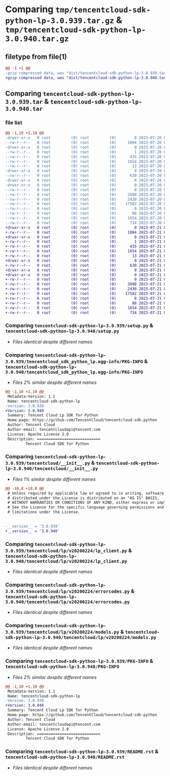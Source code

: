 # Comparing `tmp/tencentcloud-sdk-python-lp-3.0.939.tar.gz` & `tmp/tencentcloud-sdk-python-lp-3.0.940.tar.gz`

## filetype from file(1)

```diff
@@ -1 +1 @@
-gzip compressed data, was "dist/tencentcloud-sdk-python-lp-3.0.939.tar", last modified: Thu Jul 20 00:27:08 2023, max compression
+gzip compressed data, was "dist/tencentcloud-sdk-python-lp-3.0.940.tar", last modified: Fri Jul 21 00:45:21 2023, max compression
```

## Comparing `tencentcloud-sdk-python-lp-3.0.939.tar` & `tencentcloud-sdk-python-lp-3.0.940.tar`

### file list

```diff
@@ -1,19 +1,19 @@
-drwxr-xr-x   0 root         (0) root         (0)        0 2023-07-20 00:27:08.000000 tencentcloud-sdk-python-lp-3.0.939/
--rw-r--r--   0 root         (0) root         (0)     1004 2023-07-20 00:27:08.000000 tencentcloud-sdk-python-lp-3.0.939/setup.py
-drwxr-xr-x   0 root         (0) root         (0)        0 2023-07-20 00:27:08.000000 tencentcloud-sdk-python-lp-3.0.939/tencentcloud_sdk_python_lp.egg-info/
--rw-r--r--   0 root         (0) root         (0)        1 2023-07-20 00:27:08.000000 tencentcloud-sdk-python-lp-3.0.939/tencentcloud_sdk_python_lp.egg-info/dependency_links.txt
--rw-r--r--   0 root         (0) root         (0)      435 2023-07-20 00:27:08.000000 tencentcloud-sdk-python-lp-3.0.939/tencentcloud_sdk_python_lp.egg-info/SOURCES.txt
--rw-r--r--   0 root         (0) root         (0)     1654 2023-07-20 00:27:08.000000 tencentcloud-sdk-python-lp-3.0.939/tencentcloud_sdk_python_lp.egg-info/PKG-INFO
--rw-r--r--   0 root         (0) root         (0)       13 2023-07-20 00:27:08.000000 tencentcloud-sdk-python-lp-3.0.939/tencentcloud_sdk_python_lp.egg-info/top_level.txt
-drwxr-xr-x   0 root         (0) root         (0)        0 2023-07-20 00:27:08.000000 tencentcloud-sdk-python-lp-3.0.939/tencentcloud/
--rw-r--r--   0 root         (0) root         (0)      630 2023-07-20 00:27:08.000000 tencentcloud-sdk-python-lp-3.0.939/tencentcloud/__init__.py
-drwxr-xr-x   0 root         (0) root         (0)        0 2023-07-20 00:27:08.000000 tencentcloud-sdk-python-lp-3.0.939/tencentcloud/lp/
-drwxr-xr-x   0 root         (0) root         (0)        0 2023-07-20 00:27:08.000000 tencentcloud-sdk-python-lp-3.0.939/tencentcloud/lp/v20200224/
--rw-r--r--   0 root         (0) root         (0)        0 2023-07-20 00:27:08.000000 tencentcloud-sdk-python-lp-3.0.939/tencentcloud/lp/v20200224/__init__.py
--rw-r--r--   0 root         (0) root         (0)     2098 2023-07-20 00:27:08.000000 tencentcloud-sdk-python-lp-3.0.939/tencentcloud/lp/v20200224/lp_client.py
--rw-r--r--   0 root         (0) root         (0)     2430 2023-07-20 00:27:08.000000 tencentcloud-sdk-python-lp-3.0.939/tencentcloud/lp/v20200224/errorcodes.py
--rw-r--r--   0 root         (0) root         (0)    17582 2023-07-20 00:27:08.000000 tencentcloud-sdk-python-lp-3.0.939/tencentcloud/lp/v20200224/models.py
--rw-r--r--   0 root         (0) root         (0)        0 2023-07-20 00:27:08.000000 tencentcloud-sdk-python-lp-3.0.939/tencentcloud/lp/__init__.py
--rw-r--r--   0 root         (0) root         (0)       88 2023-07-20 00:27:08.000000 tencentcloud-sdk-python-lp-3.0.939/setup.cfg
--rw-r--r--   0 root         (0) root         (0)     1654 2023-07-20 00:27:08.000000 tencentcloud-sdk-python-lp-3.0.939/PKG-INFO
--rw-r--r--   0 root         (0) root         (0)      734 2023-07-20 00:27:08.000000 tencentcloud-sdk-python-lp-3.0.939/README.rst
+drwxr-xr-x   0 root         (0) root         (0)        0 2023-07-21 00:45:21.000000 tencentcloud-sdk-python-lp-3.0.940/
+-rw-r--r--   0 root         (0) root         (0)     1004 2023-07-21 00:45:20.000000 tencentcloud-sdk-python-lp-3.0.940/setup.py
+drwxr-xr-x   0 root         (0) root         (0)        0 2023-07-21 00:45:21.000000 tencentcloud-sdk-python-lp-3.0.940/tencentcloud_sdk_python_lp.egg-info/
+-rw-r--r--   0 root         (0) root         (0)        1 2023-07-21 00:45:21.000000 tencentcloud-sdk-python-lp-3.0.940/tencentcloud_sdk_python_lp.egg-info/dependency_links.txt
+-rw-r--r--   0 root         (0) root         (0)      435 2023-07-21 00:45:21.000000 tencentcloud-sdk-python-lp-3.0.940/tencentcloud_sdk_python_lp.egg-info/SOURCES.txt
+-rw-r--r--   0 root         (0) root         (0)     1654 2023-07-21 00:45:21.000000 tencentcloud-sdk-python-lp-3.0.940/tencentcloud_sdk_python_lp.egg-info/PKG-INFO
+-rw-r--r--   0 root         (0) root         (0)       13 2023-07-21 00:45:21.000000 tencentcloud-sdk-python-lp-3.0.940/tencentcloud_sdk_python_lp.egg-info/top_level.txt
+drwxr-xr-x   0 root         (0) root         (0)        0 2023-07-21 00:45:21.000000 tencentcloud-sdk-python-lp-3.0.940/tencentcloud/
+-rw-r--r--   0 root         (0) root         (0)      630 2023-07-21 00:45:20.000000 tencentcloud-sdk-python-lp-3.0.940/tencentcloud/__init__.py
+drwxr-xr-x   0 root         (0) root         (0)        0 2023-07-21 00:45:21.000000 tencentcloud-sdk-python-lp-3.0.940/tencentcloud/lp/
+drwxr-xr-x   0 root         (0) root         (0)        0 2023-07-21 00:45:21.000000 tencentcloud-sdk-python-lp-3.0.940/tencentcloud/lp/v20200224/
+-rw-r--r--   0 root         (0) root         (0)        0 2023-07-21 00:45:20.000000 tencentcloud-sdk-python-lp-3.0.940/tencentcloud/lp/v20200224/__init__.py
+-rw-r--r--   0 root         (0) root         (0)     2098 2023-07-21 00:45:20.000000 tencentcloud-sdk-python-lp-3.0.940/tencentcloud/lp/v20200224/lp_client.py
+-rw-r--r--   0 root         (0) root         (0)     2430 2023-07-21 00:45:20.000000 tencentcloud-sdk-python-lp-3.0.940/tencentcloud/lp/v20200224/errorcodes.py
+-rw-r--r--   0 root         (0) root         (0)    17582 2023-07-21 00:45:20.000000 tencentcloud-sdk-python-lp-3.0.940/tencentcloud/lp/v20200224/models.py
+-rw-r--r--   0 root         (0) root         (0)        0 2023-07-21 00:45:20.000000 tencentcloud-sdk-python-lp-3.0.940/tencentcloud/lp/__init__.py
+-rw-r--r--   0 root         (0) root         (0)       88 2023-07-21 00:45:21.000000 tencentcloud-sdk-python-lp-3.0.940/setup.cfg
+-rw-r--r--   0 root         (0) root         (0)     1654 2023-07-21 00:45:21.000000 tencentcloud-sdk-python-lp-3.0.940/PKG-INFO
+-rw-r--r--   0 root         (0) root         (0)      734 2023-07-21 00:45:20.000000 tencentcloud-sdk-python-lp-3.0.940/README.rst
```

### Comparing `tencentcloud-sdk-python-lp-3.0.939/setup.py` & `tencentcloud-sdk-python-lp-3.0.940/setup.py`

 * *Files identical despite different names*

### Comparing `tencentcloud-sdk-python-lp-3.0.939/tencentcloud_sdk_python_lp.egg-info/PKG-INFO` & `tencentcloud-sdk-python-lp-3.0.940/tencentcloud_sdk_python_lp.egg-info/PKG-INFO`

 * *Files 2% similar despite different names*

```diff
@@ -1,10 +1,10 @@
 Metadata-Version: 1.1
 Name: tencentcloud-sdk-python-lp
-Version: 3.0.939
+Version: 3.0.940
 Summary: Tencent Cloud Lp SDK for Python
 Home-page: https://github.com/TencentCloud/tencentcloud-sdk-python
 Author: Tencent Cloud
 Author-email: tencentcloudapi@tencent.com
 License: Apache License 2.0
 Description: ============================
         Tencent Cloud SDK for Python
```

### Comparing `tencentcloud-sdk-python-lp-3.0.939/tencentcloud/__init__.py` & `tencentcloud-sdk-python-lp-3.0.940/tencentcloud/__init__.py`

 * *Files 1% similar despite different names*

```diff
@@ -10,8 +10,8 @@
 # Unless required by applicable law or agreed to in writing, software
 # distributed under the License is distributed on an "AS IS" BASIS,
 # WITHOUT WARRANTIES OR CONDITIONS OF ANY KIND, either express or implied.
 # See the License for the specific language governing permissions and
 # limitations under the License.
 
 
-__version__ = '3.0.939'
+__version__ = '3.0.940'
```

### Comparing `tencentcloud-sdk-python-lp-3.0.939/tencentcloud/lp/v20200224/lp_client.py` & `tencentcloud-sdk-python-lp-3.0.940/tencentcloud/lp/v20200224/lp_client.py`

 * *Files identical despite different names*

### Comparing `tencentcloud-sdk-python-lp-3.0.939/tencentcloud/lp/v20200224/errorcodes.py` & `tencentcloud-sdk-python-lp-3.0.940/tencentcloud/lp/v20200224/errorcodes.py`

 * *Files identical despite different names*

### Comparing `tencentcloud-sdk-python-lp-3.0.939/tencentcloud/lp/v20200224/models.py` & `tencentcloud-sdk-python-lp-3.0.940/tencentcloud/lp/v20200224/models.py`

 * *Files identical despite different names*

### Comparing `tencentcloud-sdk-python-lp-3.0.939/PKG-INFO` & `tencentcloud-sdk-python-lp-3.0.940/PKG-INFO`

 * *Files 2% similar despite different names*

```diff
@@ -1,10 +1,10 @@
 Metadata-Version: 1.1
 Name: tencentcloud-sdk-python-lp
-Version: 3.0.939
+Version: 3.0.940
 Summary: Tencent Cloud Lp SDK for Python
 Home-page: https://github.com/TencentCloud/tencentcloud-sdk-python
 Author: Tencent Cloud
 Author-email: tencentcloudapi@tencent.com
 License: Apache License 2.0
 Description: ============================
         Tencent Cloud SDK for Python
```

### Comparing `tencentcloud-sdk-python-lp-3.0.939/README.rst` & `tencentcloud-sdk-python-lp-3.0.940/README.rst`

 * *Files identical despite different names*

